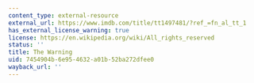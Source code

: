 ```yaml
---
content_type: external-resource
external_url: https://www.imdb.com/title/tt1497481/?ref_=fn_al_tt_1
has_external_license_warning: true
license: https://en.wikipedia.org/wiki/All_rights_reserved
status: ''
title: The Warning
uid: 7454904b-6e95-4632-a01b-52ba272dfee0
wayback_url: ''
---
```

